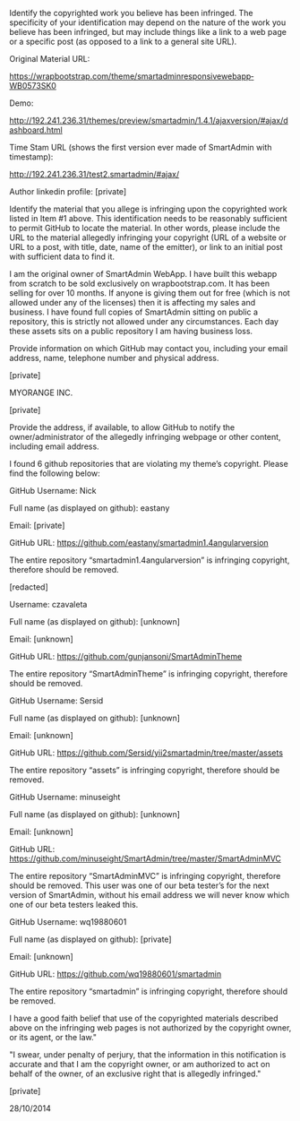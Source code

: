 Identify the copyrighted work you believe has been infringed. The specificity of your identification
may depend on the nature of the work you believe has been infringed, but may include things like
a link to a web page or a specific post (as opposed to a link to a general site URL).

Original Material URL:

https://wrapbootstrap.com/theme/smartadmin­responsive­webapp­WB0573SK0

Demo:

http://192.241.236.31/themes/preview/smartadmin/1.4.1/ajaxversion/#ajax/dashboard.html

Time Stam URL (shows the first version ever made of SmartAdmin with timestamp):

http://192.241.236.31/test2.smartadmin/#ajax/

Author linkedin profile: [private]

Identify the material that you allege is infringing upon the copyrighted work listed in Item #1
above. This identification needs to be reasonably sufficient to permit GitHub to locate the
material. In other words, please include the URL to the material allegedly infringing your
copyright (URL of a website or URL to a post, with title, date, name of the emitter), or link to an
initial post with sufficient data to find it.

I am the original owner of SmartAdmin WebApp. I have built this webapp from scratch to be sold
exclusively on wrapbootstrap.com. It has been selling for over 10 months. If anyone is giving
them out for free (which is not allowed under any of the licenses) then it is affecting my sales
and business. I have found full copies of SmartAdmin sitting on public a repository, this is strictly
not allowed under any circumstances. Each day these assets sits on a public repository I am
having business loss.

Provide information on which GitHub may contact you, including your email address, name,
telephone number and physical address.

[private]

MYORANGE INC.

[private]

Provide the address, if available, to allow GitHub to notify the owner/administrator of the
allegedly infringing webpage or other content, including email address.

I found 6 github repositories that are violating my theme’s copyright. Please find the following
below:

GitHub Username: Nick

Full name (as displayed on github): eastany

Email: [private]

GitHub URL: https://github.com/eastany/smartadmin­1.4­angular­version

The entire repository “smartadmin­1.4­angular­version” is infringing copyright,
therefore should be removed.

[redacted]

Username: czavaleta

Full name (as displayed on github): [unknown]

Email: [unknown]

GitHub URL: https://github.com/gunjansoni/SmartAdminTheme

The entire repository “SmartAdminTheme” is infringing copyright, therefore should be
removed.

GitHub Username: Sersid

Full name (as displayed on github): [unknown]

Email: [unknown]

GitHub URL: https://github.com/Sersid/yii2­smartadmin/tree/master/assets

The entire repository “assets” is infringing copyright, therefore should be removed.

GitHub Username: minuseight

Full name (as displayed on github): [unknown]

Email: [unknown]

GitHub URL: https://github.com/minuseight/SmartAdmin/tree/master/SmartAdminMVC

The entire repository “SmartAdminMVC” is infringing copyright, therefore should be
removed. This user was one of our beta tester’s for the next version of SmartAdmin,
without his email address we will never know which one of our beta testers leaked this.

GitHub Username: wq19880601

Full name (as displayed on github): [private]

Email: [unknown]

GitHub URL: https://github.com/wq19880601/smartadmin

The entire repository “smartadmin” is infringing copyright, therefore should be
removed.

I have a good faith belief that use of the copyrighted materials described above on the infringing
web pages is not authorized by the copyright owner, or its agent, or the law."

"I swear, under penalty of perjury, that the information in this notification is accurate and that I am
the copyright owner, or am authorized to act on behalf of the owner, of an exclusive right that is
allegedly infringed."

[private]

28/10/2014
